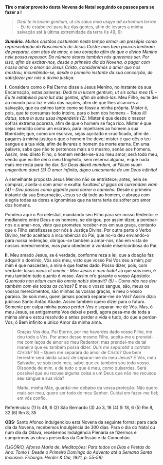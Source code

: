 **Tire o maior proveito desta Novena de Natal seguindo os passos para se fazer a !**

> *Dedi te in lucem gentium, ut sis salus mea usqye ad extremum terrae* – Eu te estabeleci para luz das gentes, afim de levares a minha salvação até à última extremidade da terra (Is 49, 6)

***Sumário.** Muitos cristãos costumam neste tempo armar um presépio como representação do Nascimento de Jesus Cristo; mas bem poucos lembram de preparar, com atos de amor, o seu coração afim de que o divino Menino nele possa repousar. Do número destes também nós queremos ser. Por isso, afim de excitar-nos, desde o primeiro dia da Novena, a pagar com nosso amor o amor de Jesus Cristo, consideremos o amor que nos mostrou, incumbindo-se, desde o primeiro instante da sua conceição, de satisfazer por nós à divina justiça.*

**I.** Considera como o Pai Eterno disse a Jesus Menino, no instante da sua Encarnação, estas palavras: *Dedi te in lucem gentium, ut sis salus mea (1) – Eu te estabeleci para luz das gentes, afim de salvá-las.* Meu Filho, eu te dei ao mundo para luz e vida das nações, afim de que lhes alcances a salvação, que eu estimo tanto como se fosse a minha própria. Mister é, pois, que te consumas todo inteiro, para o bem dos homens – *Totus illi datus, totus in suos usus impenderis (2).* Mister é que desde o nascer sofras extrema pobreza, afim de que o homem se faça rico. Mister é que sejas vendido como um escravo, para impetrares ao homem a sua liberdade; que, como um escravo, sejas açoitado e crucificado, afim de pagares à minha justiça o que o homem lhe deve; mister é que dês o teu sangue e a tua vida, afim de livrares o homem da morte eterna. Em uma palavra, sabe que não te pertences mais a ti mesmo, senão aos homens. Assim, meu dileto Filho, o homem render-se-á ao meu amor; será todo meu, vendo que eu lhe dei o meu Unigênito, sem reserva alguma, e que nada mais me resta para lhe dar. *Sic Deus dilexit mundum, ut Filium suum unigenitum daret (3) Ó amor infinito, digno unicamente de um Deus infinito!*

A semelhante proposta Jesus Menino não se entristece; antes, nela se compraz, aceita-a com amor e exulta: *Exultavit ul gigas ad currendam viam (4) – Deu passos como gigante para correr o caminho.* Desde o primeiro instante da sua Encarnação, Jesus se dá todo ao homem, e abraça com alegria todas as dores e ignomínias que na terra teria de sofrer pro amor dos homens.

Pondera aqui o Pai celestial, mandando seu Filho para ser nosso Redentor e medianeiro entre Deus e os homens, se obrigou, por assim dizer, a perdoar-nos e a amar-nos, visto que prometeu receber-nos em sua graça, contanto que o Filho satisfizesse por nós à Justiça Divina. Por outra parte o Verbo Divino, tendo aceitado a incumbência do Pai, que no-lo deu enviando-o para nossa redenção, obrigou-se também a amar-nos, não em vista de nossos merecimentos, mas para obedecer à vontade misericordiosa do Pai.

**II.** Meu amado Jesus, se é verdade, conforme reza a lei, que a doação faz adquirir o domínio, Vós sois meu, visto que vosso Pai Vos deu a mim; por mim é que nascestes, a mim é que fostes dado. Posso dizer, pois, com verdade: *Iesus meus et omnia – Meu Jesus e meu tudo!* Já que sois meu, é meu também tudo quanto é vosso. Assim m’o garante o vosso Apóstolo: *Quomodo non etiam cum illo omnia nobis donavit? (5) – Como não nos deu também com ele todas as coisas?* É meu o vosso sangue, são, meus os vossos merecimentos, são minhas as vossas graças, é meu o vosso paraíso. Se sois meu, quem jamais poderá separar-me de Vós? Assim dizia jubiloso Santo Antão Abade. Assim também quero dizer para o futuro. Somente por culpa minha posso perder-Vos e separar-me de Vós. Mas, ó meu Jesus, se antigamente Vos deixei e perdi, agora pesa-me de toda a minha alma e estou resolvido a antes perder a vida e tudo, do que a perder-Vos, ó Bem infinito e único Amor da minha alma.

> Graças Vos dou, Pai Eterno, por me haverdes dado vosso Filho, me dou todo a Vós. Por amor desse mesmo Filho, aceita-me e prendei-me com laços de amor ao meu Redentor; mas prendei-me de tal maneira que eu também possa dizer: *Quis me separabit a caritate Christi?* (6) – Quem me separará do amor de Cristo? Que bem terrestre será ainda capaz de separar-me do meu Jesus? E Vós, meu Salvador, se sois todo meu, sabei que eu também sou todo vosso. Disponde de mim, e de tudo o que é meu, como quiserdes. Será possível que eu recuse alguma coisa a um Deus que não me recusou seu sangue e sua vida?
>
> Maria, minha Mãe, guardai-me debaixo da vossa proteção. Não quero mais ser meu, quero ser todo do meu Senhor. Cuidai em fazer-me fiel; em vós confio.

Referências: (1) Is 49, 6 (2) São Bernardo (3) Jo 3, 16 (4) Sl 18, 6 (5) Rm 8, 32 (6) Rm 8, 35

**OBS:** Santo Afonso indulgenciou esta Novena da seguinte forma: para cada dia da Novena, recebemos Indulgência de 300 dias. Para o dia do Natal ou num dia da Oitava, recebemos Indulgência Plenária se fizermos e cumprirmos as obras prescritas da Confissão e da Comunhão.

*(LIGÓRIO, Afonso Maria de. Meditações: Para todos os Dias e Festas do Ano: Tomo I: Desde o Primeiro Domingo do Advento até a Semana Santa Inclusive. Friburgo: Herder & Cia, 1921, p. 55-58)*
